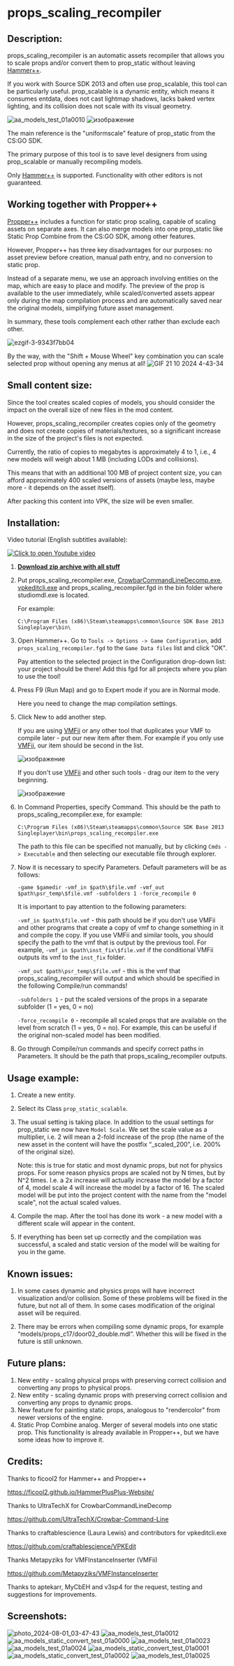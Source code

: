 # props_scaling_recompiler

## Description:
props_scaling_recompiler is an automatic assets recompiler that allows you to scale props and/or convert them to prop_static without leaving [Hammer++](https://ficool2.github.io/HammerPlusPlus-Website/).

If you work with Source SDK 2013 and often use prop_scalable, this tool can be particularly useful. prop_scalable is a dynamic entity, which means it consumes entdata, does not cast lightmap shadows, lacks baked vertex lighting, and its collision does not scale with its visual geometry.

![aa_models_test_01a0010](https://github.com/user-attachments/assets/1ae07220-df59-400a-8475-413da770286a)
![изображение](https://github.com/user-attachments/assets/c3459319-84e6-4f55-b88a-2a706f1a0338)

The main reference is the "uniformscale" feature of prop_static from the CS:GO SDK.

The primary purpose of this tool is to save level designers from using prop_scalable or manually recompiling models.

Only [Hammer++](https://ficool2.github.io/HammerPlusPlus-Website/) is supported. Functionality with other editors is not guaranteed.


## Working together with Propper++
	
[Propper++](https://developer.valvesoftware.com/wiki/Hammer++/Propper++) includes a function for static prop scaling, capable of scaling assets on separate axes. It can also merge models into one prop_static like Static Prop Combine from the CS:GO SDK, among other features.

However, Propper++ has three key disadvantages for our purposes: no asset preview before creation, manual path entry, and no conversion to static prop.

Instead of a separate menu, we use an approach involving entities on the map, which are easy to place and modify. The preview of the prop is available to the user immediately, while scaled/converted assets appear only during the map compilation process and are automatically saved near the original models, simplifying future asset management.

In summary, these tools complement each other rather than exclude each other.

![ezgif-3-9343f7bb04](https://github.com/user-attachments/assets/7176845e-8e00-4365-b0fa-dba6f7481687)

By the way, with the "Shift + Mouse Wheel" key combination you can scale selected prop without opening any menus at all!
![GIF 21 10 2024 4-43-34](https://github.com/user-attachments/assets/330ce557-45ee-4201-8e96-22700b35352d)


## Small content size:
Since the tool creates scaled copies of models, you should consider the impact on the overall size of new files in the mod content.
	
However, props_scaling_recompiler creates copies only of the geometry and does not create copies of materials/textures, so a significant increase in the size of the project's files is not expected.
	
Currently, the ratio of copies to megabytes is approximately 4 to 1, i.e., 4 new models will weigh about 1 MB (including LODs and collisions). 

This means that with an additional 100 MB of project content size, you can afford approximately 400 scaled versions of assets (maybe less, maybe more - it depends on the asset itself).

After packing this content into VPK, the size will be even smaller.


## Installation:
Video tutorial (English subtitles available):

[![Click to open Youtube video](https://img.youtube.com/vi/3PpmJrCmTKQ/0.jpg)](https://www.youtube.com/watch?v=3PpmJrCmTKQ)

1. [**Download zip archive with all stuff**](https://github.com/Ambiabstract/props_scaling_recompiler/releases/latest)

2. Put props_scaling_recompiler.exe, [CrowbarCommandLineDecomp.exe](https://github.com/UltraTechX/Crowbar-Command-Line), [vpkeditcli.exe](https://github.com/craftablescience/VPKEdit) and props_scaling_recompiler.fgd in the bin folder where studiomdl.exe is located.

   For example:

   `C:\Program Files (x86)\Steam\steamapps\common\Source SDK Base 2013 Singleplayer\bin\`

3. Open Hammer++. Go to `Tools -> Options -> Game Configuration`, add `props_scaling_recompiler.fgd` to the `Game Data files` list and click "OK".

   Pay attention to the selected project in the Configuration drop-down list: your project should be there! Add this fgd for all projects where you plan to use the tool!

4. Press F9 (Run Map) and go to Expert mode if you are in Normal mode.

   Here you need to change the map compilation settings.

5. Click New to add another step.

   If you are using [VMFii](https://github.com/Metapyziks/VMFInstanceInserter) or any other tool that duplicates your VMF to compile later - put our new item after them. For example if you only use [VMFii](https://github.com/Metapyziks/VMFInstanceInserter), our item should be second in the list.

   ![изображение](https://github.com/user-attachments/assets/5dfb0427-d180-44c5-b118-a78b63c12a46)

   If you don't use [VMFii](https://github.com/Metapyziks/VMFInstanceInserter) and other such tools - drag our item to the very beginning.

   ![изображение](https://github.com/user-attachments/assets/e40e047e-1d55-4522-8404-81ae7120d161)


6. In Command Properties, specify Command. This should be the path to props_scaling_recompiler.exe, for example:

   `C:\Program Files (x86)\Steam\steamapps\common\Source SDK Base 2013 Singleplayer\bin\props_scaling_recompiler.exe`

   The path to this file can be specified not manually, but by clicking `Cmds -> Executable` and then selecting our executable file through explorer.

7. Now it is necessary to specify Parameters. Default parameters will be as follows:

   `-game $gamedir -vmf_in $path\$file.vmf -vmf_out $path\psr_temp\$file.vmf -subfolders 1 -force_recompile 0`

   It is important to pay attention to the following parameters:

   `-vmf_in $path\$file.vmf` - this path should be if you don't use VMFii and other programs that create a copy of vmf to change something in it and compile the copy. If you use VMFii and similar tools, you should specify the path to the vmf that is output by the previous tool. For example, `-vmf_in $path\inst_fix\$file.vmf` if the conditional VMFii outputs its vmf to the `inst_fix` folder.

   `-vmf_out $path\psr_temp\$file.vmf` - this is the vmf that props_scaling_recompiler will output and which should be specified in the following Compile/run commands!

   `-subfolders 1` - put the scaled versions of the props in a separate subfolder (1 = yes, 0 = no)

   `-force_recompile 0` - recompile all scaled props that are available on the level from scratch (1 = yes, 0 = no). For example, this can be useful if the original non-scaled model has been modified.

8. Go through Compile/run commands and specify correct paths in Parameters. It should be the path that props_scaling_recompiler outputs.

## Usage example:
1. Create a new entity.

2. Select its Class `prop_static_scalable`.

3. The usual setting is taking place. In addition to the usual settings for prop_static we now have `Model Scale`. We set the scale value as a multiplier, i.e. 2 will mean a 2-fold increase of the prop (the name of the new asset in the content will have the postfix “_scaled_200”, i.e. 200% of the original size).

   Note: this is true for static and most dynamic props, but not for physics props. For some reason physics props are scaled not by N times, but by N^2 times. I.e. a 2x increase will actually increase the model by a factor of 4, model scale 4 will increase the model by a factor of 16. The scaled model will be put into the project content with the name from the "model scale", not the actual scaled values.

4. Compile the map. After the tool has done its work - a new model with a different scale will appear in the content.

5. If everything has been set up correctly and the compilation was successful, a scaled and static version of the model will be waiting for you in the game.

## Known issues:
1. In some cases dynamic and physics props will have incorrect visualization and/or collision. Some of these problems will be fixed in the future, but not all of them. In some cases modification of the original asset will be required.

2. There may be errors when compiling some dynamic props, for example “models/props_c17/door02_double.mdl”. Whether this will be fixed in the future is still unknown.

## Future plans:

1. New entity - scaling physical props with preserving correct collision and converting any props to physical props.
2. New entity - scaling dynamic props with preserving correct collision and converting any props to dynamic props.
3. New feature for painting static props, analogous to "rendercolor" from newer versions of the engine.
4. Static Prop Combine analog. Merger of several models into one static prop. This functionality is already available in Propper++, but we have some ideas how to improve it.

## Credits:
Thanks to ficool2 for Hammer++ and Propper++

https://ficool2.github.io/HammerPlusPlus-Website/


Thanks to UltraTechX for CrowbarCommandLineDecomp 

https://github.com/UltraTechX/Crowbar-Command-Line


Thanks to craftablescience (Laura Lewis) and contributors for vpkeditcli.exe 

https://github.com/craftablescience/VPKEdit


Thanks Metapyziks for VMFInstanceInserter (VMFii)

https://github.com/Metapyziks/VMFInstanceInserter


Thanks to aptekarr, MyCbEH and v3sp4 for the request, testing and suggestions for improvements.

## Screenshots:
![photo_2024-08-01_03-47-43](https://github.com/user-attachments/assets/419fc2b4-7ff9-4ddc-a987-f63aa626b7b8)
![aa_models_test_01a0012](https://github.com/user-attachments/assets/22eadadc-a277-4bfe-b950-b8d11488875f)
![aa_models_static_convert_test_01a0000](https://github.com/user-attachments/assets/16fee47e-0c88-40c0-af9a-2b0405bc2f0f)
![aa_models_test_01a0023](https://github.com/user-attachments/assets/c268c60e-950d-456a-9e8f-fdabf0e8ab8c)
![aa_models_test_01a0024](https://github.com/user-attachments/assets/f0112d88-b216-41e9-a001-3c1c5c3f4eeb)
![aa_models_static_convert_test_01a0001](https://github.com/user-attachments/assets/71b3443d-d184-45bc-b94c-795fa638877b)
![aa_models_static_convert_test_01a0002](https://github.com/user-attachments/assets/55faec14-3906-4771-9e30-d4b32298437d)
![aa_models_test_01a0025](https://github.com/user-attachments/assets/f4489a3c-4ff5-4dd2-a865-03405a34ebd2)
